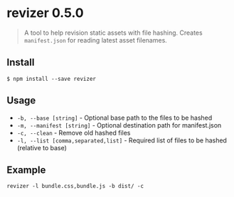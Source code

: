 # revizer 0.5.0

> A tool to help revision static assets with file hashing. Creates `manifest.json` for reading latest asset filenames.

## Install

```
$ npm install --save revizer
```

## Usage

- `-b, --base [string]` - Optional base path to the files to be hashed
- `-m, --manifest [string]` - Optional destination path for manifest.json
- `-c, --clean` - Remove old hashed files
- `-l, --list [comma,separated,list]` - Required list of files to be hashed (relative to base)

## Example

```
revizer -l bundle.css,bundle.js -b dist/ -c
```
